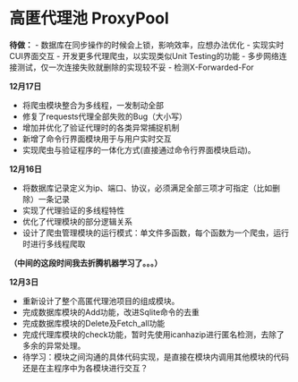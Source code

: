 # 高匿代理池 ProxyPool


**待做：**
	- 数据库在同步操作的时候会上锁，影响效率，应想办法优化
	- 实现实时CUI界面交互
	- 开发更多代理爬虫，以实现类似Unit Testing的功能
	- 多步网络连接测试，仅一次连接失败就删除的实现较不妥
	- 检测X-Forwarded-For

**12月17日**
- 将爬虫模块整合为多线程，一发制动全部
- 修复了requests代理全部失败的Bug（大小写）
- 增加并优化了验证代理时的各类异常捕捉机制
- 新增了命令行界面模块用于与用户实时交互
- 实现爬虫与验证程序的一体化方式(直接通过命令行界面模块启动)。


**12月16日**
- 将数据库记录定义为ip、端口、协议，必须满足全部三项才可指定（比如删除）一条记录
- 实现了代理验证的多线程特性
- 优化了代理模块的部分逻辑关系
- 设计了爬虫管理模块的运行模式：单文件多函数，每个函数为一个爬虫，运行时进行多线程爬取

**（中间的这段时间我去折腾机器学习了。。。）**

**12月3日**
- 重新设计了整个高匿代理池项目的组成模块。
- 完成数据库模块的Add功能，改进Sqlite命令的去重
- 完成数据库模块的Delete及Fetch_all功能
- 完成代理库模块的check功能，暂时先使用icanhazip进行匿名检测，去除了多余的异常处理。
- 待学习：模块之间沟通的具体代码实现，是直接在模块内调用其他模块的代码还是在主程序中为各模块进行交互？

